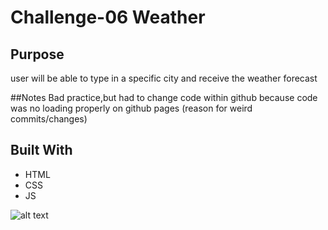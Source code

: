 
# Challenge-06 Weather

## Purpose
user will be able to type in a specific city and receive the weather forecast

##Notes
Bad practice,but had to change code within github because code was no loading properly on github pages (reason for weird commits/changes)

## Built With
* HTML
* CSS
* JS

![alt text](http://url/to/img.png)
